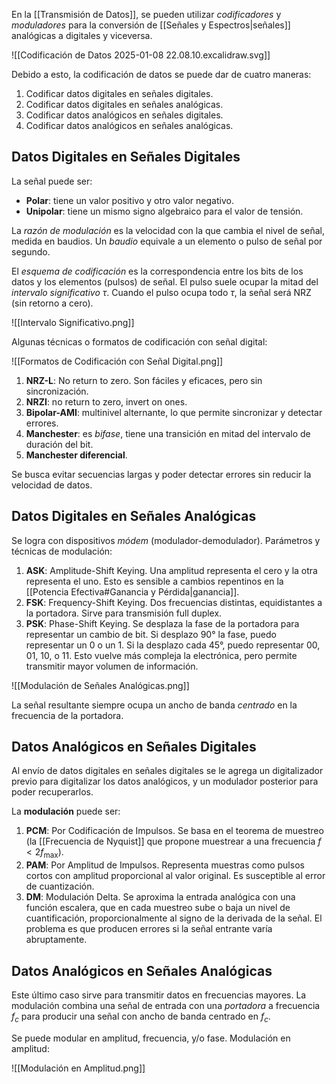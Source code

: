 En la [[Transmisión de Datos]], se pueden utilizar _codificadores_ y _moduladores_ para la conversión de [[Señales y Espectros|señales]] analógicas a digitales y viceversa.

![[Codificación de Datos 2025-01-08 22.08.10.excalidraw.svg]]

Debido a esto, la codificación de datos se puede dar de cuatro maneras:

1. Codificar datos digitales en señales digitales.
1. Codificar datos digitales en señales analógicas.
1. Codificar datos analógicos en señales digitales.
1. Codificar datos analógicos en señales analógicas.

## Datos Digitales en Señales Digitales

La señal puede ser:

- **Polar**: tiene un valor positivo y otro valor negativo.
- **Unipolar**: tiene un mismo signo algebraico para el valor de tensión.

La _razón de modulación_ es la velocidad con la que cambia el nivel de señal, medida en baudios. Un _baudio_ equivale a un elemento o pulso de señal por segundo.

El _esquema de codificación_ es la correspondencia entre los bits de los datos y los elementos (pulsos) de señal. El pulso suele ocupar la mitad del _intervalo significativo_ $\tau$. Cuando el pulso ocupa todo $\tau$, la señal será NRZ (sin retorno a cero).

![[Intervalo Significativo.png]]

Algunas técnicas o formatos de codificación con señal digital:

![[Formatos de Codificación con Señal Digital.png]]

1. **NRZ-L**: No return to zero. Son fáciles y eficaces, pero sin sincronización.
2. **NRZI**: no return to zero, invert on ones.
3. **Bipolar-AMI**: multinivel alternante, lo que permite sincronizar y detectar errores.
4. **Manchester**: es _bifase_, tiene una transición en mitad del intervalo de duración del bit.
5. **Manchester diferencial**.

Se busca evitar secuencias largas y poder detectar errores sin reducir la velocidad de datos.

## Datos Digitales en Señales Analógicas

Se logra con dispositivos _módem_ (modulador-demodulador). Parámetros y técnicas de modulación:

1. **ASK**: Amplitude-Shift Keying. Una amplitud representa el cero y la otra representa el uno. Esto es sensible a cambios repentinos en la [[Potencia Efectiva#Ganancia y Pérdida|ganancia]].
2. **FSK**: Frequency-Shift Keying. Dos frecuencias distintas, equidistantes a la portadora. Sirve para transmisión full duplex.
3. **PSK**: Phase-Shift Keying. Se desplaza la fase de la portadora para representar un cambio de bit. Si desplazo 90° la fase, puedo representar un 0 o un 1. Si la desplazo cada 45°, puedo representar 00, 01, 10, o 11. Esto vuelve más compleja la electrónica, pero permite transmitir mayor volumen de información.

![[Modulación de Señales Analógicas.png]]

La señal resultante siempre ocupa un ancho de banda _centrado_ en la frecuencia de la portadora.

## Datos Analógicos en Señales Digitales

Al envío de datos digitales en señales digitales se le agrega un digitalizador previo para digitalizar los datos analógicos, y un modulador posterior para poder recuperarlos.

La **modulación** puede ser:

1. **PCM**: Por Codificación de Impulsos. Se basa en el teorema de muestreo (la [[Frecuencia de Nyquist]] que propone muestrear a una frecuencia $f \lt 2 f_\text{max}$).
2. **PAM**: Por Amplitud de Impulsos. Representa muestras como pulsos cortos con amplitud proporcional al valor original. Es susceptible al error de cuantización.
3. **DM**: Modulación Delta. Se aproxima la entrada analógica con una función escalera, que en cada muestreo sube o baja un nivel de cuantificación, proporcionalmente al signo de la derivada de la señal. El problema es que producen errores si la señal entrante varía abruptamente.

## Datos Analógicos en Señales Analógicas

Este último caso sirve para transmitir datos en frecuencias mayores. La modulación combina una señal de entrada con una _portadora_ a frecuencia $f_c$ para producir una señal con ancho de banda centrado en $f_c$.

Se puede modular en amplitud, frecuencia, y/o fase. Modulación en amplitud:

![[Modulación en Amplitud.png]]
